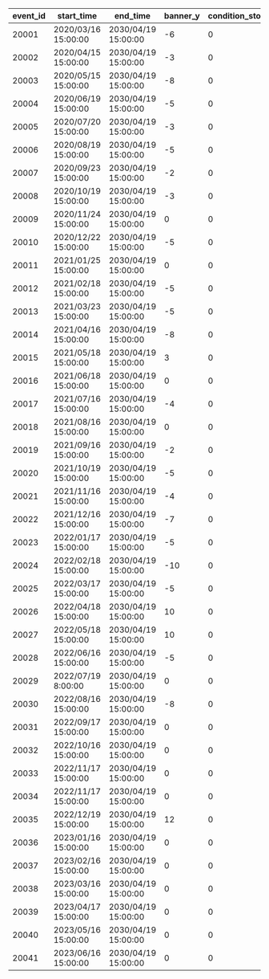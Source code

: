 |event_id|start_time|end_time|banner_y|condition_story_id|condition_chara_id|condition_main_quest_id|condition_shiori_quest_id|original_event_id|series_event_id|original_start_time|gojuon_order|help_index|
| --- | --- | --- | --- | --- | --- | --- | --- | --- | --- | --- | --- | --- |
|20001|2020/03/16 15:00:00|2030/04/19 15:00:00|-6|0|0|0|0|10001|0|2018/03/31 15:00:00|5032|1|
|20002|2020/04/15 15:00:00|2030/04/19 15:00:00|-3|0|0|0|0|10002|0|2018/04/30 15:00:00|8181|1|
|20003|2020/05/15 15:00:00|2030/04/19 15:00:00|-8|0|0|0|0|10003|0|2018/05/25 16:00:00|201|1|
|20004|2020/06/19 15:00:00|2030/04/19 15:00:00|-5|0|0|0|0|10004|0|2018/06/30 12:00:00|3394|1,2|
|20005|2020/07/20 15:00:00|2030/04/19 15:00:00|-3|0|0|0|0|10005|0|2018/07/31 12:00:00|3060|1,4|
|20006|2020/08/19 15:00:00|2030/04/19 15:00:00|-5|0|0|0|0|10006|0|2018/08/31 12:00:00|1412|1|
|20007|2020/09/23 15:00:00|2030/04/19 15:00:00|-2|0|0|0|0|10007|0|2018/09/30 12:00:00|3481|1,5|
|20008|2020/10/19 15:00:00|2030/04/19 15:00:00|-3|0|0|0|0|10008|0|2018/10/31 12:00:00|3490|1|
|20009|2020/11/24 15:00:00|2030/04/19 15:00:00|0|0|0|0|0|10009|0|2018/11/30 12:00:00|5402|1,6|
|20010|2020/12/22 15:00:00|2030/04/19 15:00:00|-5|0|0|0|0|10010|0|2018/12/31 12:00:00|2192|1,7|
|20011|2021/01/25 15:00:00|2030/04/19 15:00:00|0|0|0|0|0|10011|0|2019/01/31 12:00:00|5034|1,8|
|20012|2021/02/18 15:00:00|2030/04/19 15:00:00|-5|0|0|0|0|10012|0|2019/02/22 15:00:00|402|1|
|20013|2021/03/23 15:00:00|2030/04/19 15:00:00|-5|0|0|0|0|10013|0|2019/03/31 15:00:00|22|1,9|
|20014|2021/04/16 15:00:00|2030/04/19 15:00:00|-8|0|0|0|0|10015|0|2019/04/30 12:00:00|2174|1|
|20015|2021/05/18 15:00:00|2030/04/19 15:00:00|3|0|0|0|0|10019|0|2019/06/30 15:00:00|2222|1,10|
|20016|2021/06/18 15:00:00|2030/04/19 15:00:00|0|0|0|0|0|10021|0|2019/07/31 12:00:00|6040|1,11|
|20017|2021/07/16 15:00:00|2030/04/19 15:00:00|-4|0|0|0|0|10023|0|2019/08/31 12:00:00|6481|1|
|20018|2021/08/16 15:00:00|2030/04/19 15:00:00|0|0|0|0|0|10025|0|2019/09/30 12:00:00|8152|1,12|
|20019|2021/09/16 15:00:00|2030/04/19 15:00:00|-2|0|0|0|0|10027|0|2019/10/31 12:00:00|3420|1|
|20020|2021/10/19 15:00:00|2030/04/19 15:00:00|-5|0|0|0|0|10029|0|2019/11/30 12:00:00|5283|1,13|
|20021|2021/11/16 15:00:00|2030/04/19 15:00:00|-4|0|0|0|0|10031|0|2019/12/31 12:00:00|1311|1,14|
|20022|2021/12/16 15:00:00|2030/04/19 15:00:00|-7|0|0|0|0|10033|0|2020/01/31 12:00:00|6054|1,15|
|20023|2022/01/17 15:00:00|2030/04/19 15:00:00|-5|0|0|0|0|10038|0|2020/03/31 12:00:00|2022|1|
|20024|2022/02/18 15:00:00|2030/04/19 15:00:00|-10|0|0|0|0|10040|0|2020/04/24 15:00:00|6011|1|
|20025|2022/03/17 15:00:00|2030/04/19 15:00:00|-5|0|0|0|0|10042|0|2020/05/25 15:00:00|5221|1,16|
|20026|2022/04/18 15:00:00|2030/04/19 15:00:00|10|0|0|0|0|10044|0|2020/06/30 12:00:00|3040|1,17|
|20027|2022/05/18 15:00:00|2030/04/19 15:00:00|10|0|0|0|0|10046|0|2020/07/31 12:00:00|6120|1,18|
|20028|2022/06/16 15:00:00|2030/04/19 15:00:00|-5|0|0|0|0|10048|0|2020/08/31 12:00:00|5033|1|
|20029|2022/07/19 8:00:00|2030/04/19 15:00:00|0|0|0|0|0|10050|0|2020/09/30 12:00:00|5151|1,19|
|20030|2022/08/16 15:00:00|2030/04/19 15:00:00|-8|0|0|0|0|10052|0|2020/10/31 12:00:00|6055|1|
|20031|2022/09/17 15:00:00|2030/04/19 15:00:00|0|0|0|0|0|10054|0|2020/11/30 12:00:00|3351|1,20|
|20032|2022/10/16 15:00:00|2030/04/19 15:00:00|0|0|0|0|0|10056|0|2020/12/31 12:00:00|2191|1,21|
|20033|2022/11/17 15:00:00|2030/04/19 15:00:00|0|0|0|0|0|10058|0|2021/01/31 12:00:00|1122|1,22|
|20034|2022/11/17 15:00:00|2030/04/19 15:00:00|0|0|0|0|0|10059|20033|2021/02/10 12:00:00|1123|1,22|
|20035|2022/12/19 15:00:00|2030/04/19 15:00:00|12|0|0|0|0|10061|0|2021/02/28 12:00:00|2193|1,23|
|20036|2023/01/16 15:00:00|2030/04/19 15:00:00|0|0|0|0|0|10064|0|2021/02/28 12:00:00|5010|1|
|20037|2023/02/16 15:00:00|2030/04/19 15:00:00|0|0|0|0|0|10066|0|2021/04/30 12:00:00|144|1|
|20038|2023/03/16 15:00:00|2030/04/19 15:00:00|0|0|0|0|0|10068|0|2021/05/31 12:00:00|121|1,24|
|20039|2023/04/17 15:00:00|2030/04/19 15:00:00|0|0|0|0|0|10070|0|2021/06/30 12:00:00|394|1|
|20040|2023/05/16 15:00:00|2030/04/19 15:00:00|0|0|0|0|0|10072|0|2021/07/31 12:00:00|1082|1,25|
|20041|2023/06/16 15:00:00|2030/04/19 15:00:00|0|0|0|0|0|10074|0|2021/08/31 12:00:00|181|1|
